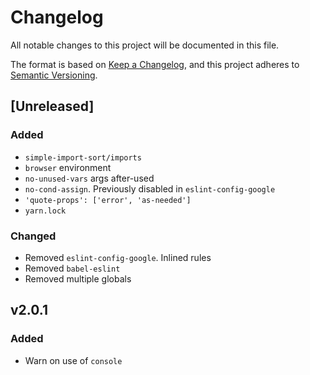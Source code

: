 # Changelog
All notable changes to this project will be documented in this file.

The format is based on [Keep a Changelog](https://keepachangelog.com/en/1.0.0/),
and this project adheres to [Semantic Versioning](https://semver.org/spec/v2.0.0.html).

## [Unreleased]
### Added
- `simple-import-sort/imports`
- `browser` environment
- `no-unused-vars` args after-used
- `no-cond-assign`. Previously disabled in `eslint-config-google`
- `'quote-props': ['error', 'as-needed']`
- `yarn.lock`

### Changed
- Removed `eslint-config-google`. Inlined rules
- Removed `babel-eslint`
- Removed multiple globals

## v2.0.1
### Added
- Warn on use of `console`
